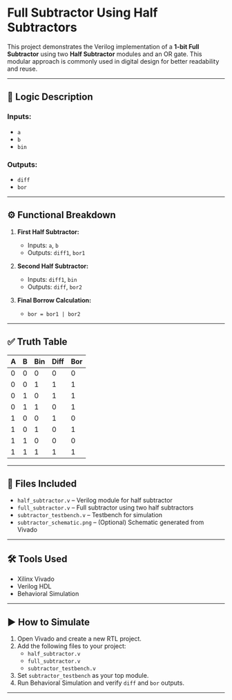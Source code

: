 # Full Subtractor Using Half Subtractors

This project demonstrates the Verilog implementation of a **1-bit Full Subtractor** using two **Half Subtractor** modules and an OR gate. This modular approach is commonly used in digital design for better readability and reuse.

---

## 🔢 Logic Description

### Inputs:
- `a`
- `b`
- `bin`

### Outputs:
- `diff`
- `bor`

---

## ⚙️ Functional Breakdown

1. **First Half Subtractor:**
   - Inputs: `a`, `b`
   - Outputs: `diff1`, `bor1`

2. **Second Half Subtractor:**
   - Inputs: `diff1`, `bin`
   - Outputs: `diff`, `bor2`

3. **Final Borrow Calculation:**
   - `bor = bor1 | bor2`

---

## ✅ Truth Table

| A | B | Bin | Diff | Bor |
|---|---|-----|------|-----|
| 0 | 0 |  0  |  0   |  0  |
| 0 | 0 |  1  |  1   |  1  |
| 0 | 1 |  0  |  1   |  1  |
| 0 | 1 |  1  |  0   |  1  |
| 1 | 0 |  0  |  1   |  0  |
| 1 | 0 |  1  |  0   |  1  |
| 1 | 1 |  0  |  0   |  0  |
| 1 | 1 |  1  |  1   |  1  |

---

## 📁 Files Included

- `half_subtractor.v` – Verilog module for half subtractor  
- `full_subtractor.v` – Full subtractor using two half subtractors  
- `subtractor_testbench.v` – Testbench for simulation  
- `subtractor_schematic.png` – (Optional) Schematic generated from Vivado

---

## 🛠 Tools Used

- Xilinx Vivado  
- Verilog HDL  
- Behavioral Simulation

---

## ▶️ How to Simulate

1. Open Vivado and create a new RTL project.
2. Add the following files to your project:
   - `half_subtractor.v`
   - `full_subtractor.v`
   - `subtractor_testbench.v`
3. Set `subtractor_testbench` as your top module.
4. Run Behavioral Simulation and verify `diff` and `bor` outputs.

---
